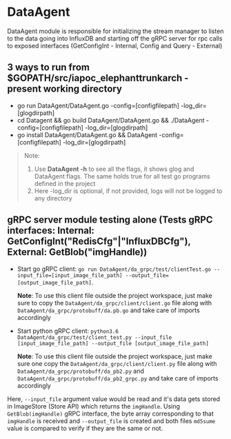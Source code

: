 
# DataAgent

DataAgent module is responsible for initializing the stream manager to listen to the data going into InfluxDB and starting off the gRPC server for rpc calls to exposed interfaces (GetConfigInt - Internal, Config and Query - External)

## 3 ways to run from $GOPATH/src/iapoc_elephanttrunkarch - present working directory
* go run DataAgent/DataAgent.go -config=[configfilepath] -log_dir=[glogdirpath]
* cd Datagent && go build DataAgent/DataAgent.go && ./DataAgent -config=[configfilepath] -log_dir=[glogdirpath]
* go install DataAgent/DataAgent.go && DataAgent -config=[configfilepath] -log_dir=[glogdirpath]
> Note:
> 1. Use **DataAgent -h** to see all the flags, it shows glog and DataAgent flags. The same holds true for all test go programs defined in the project
> 2. Here -log_dir is optional, if not provided, logs will not be logged to any directory

## gRPC server module testing alone (Tests gRPC interfaces: Internal: GetConfigInt("RedisCfg"|"InfluxDBCfg"), External: GetBlob("imgHandle))

* Start go gRPC client: `go run DataAgent/da_grpc/test/clientTest.go --input_file=[input_image_file_path] --output_file=[output_image_file_path]`. 

    **Note**: To use this client file outside the project workspace, just make sure to copy the `DataAgent/da_grpc/client/client.go` file along with `DataAgent/da_grpc/protobuff/da.pb.go` and take care of imports accordingly

* Start python gRPC client: `python3.6 DataAgent/da_grpc/test/client_test.py --input_file [input_image_file_path] --output_file [output_image_file_path]`

    **Note**: To use this client file outside the project workspace, just make sure one copy the `DataAgent/da_grpc/client/client.py` file along with `DataAgent/da_grpc/protobuff/da_pb2.py` and `DataAgent/da_grpc/protobuff/da_pb2_grpc.py` and take care of imports accordingly

Here, `--input_file` argument value would be read and it's data gets stored in ImageStore (Store API) which returns the `imgHandle`. Using `GetBlob(imgHandle)` gRPC interface, the byte array corresponding to that `imgHandle` is received and `--output_file` is created and both files `md5sume` value is compared to verify if they are the same or not.